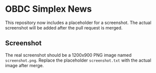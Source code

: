 # OBDC Simplex News

This repository now includes a placeholder for a screenshot. The actual screenshot will be added after the pull request is merged.

## Screenshot

The real screenshot should be a 1200x900 PNG image named `screenshot.png`. Replace the placeholder `screenshot.txt` with the actual image after merge.

